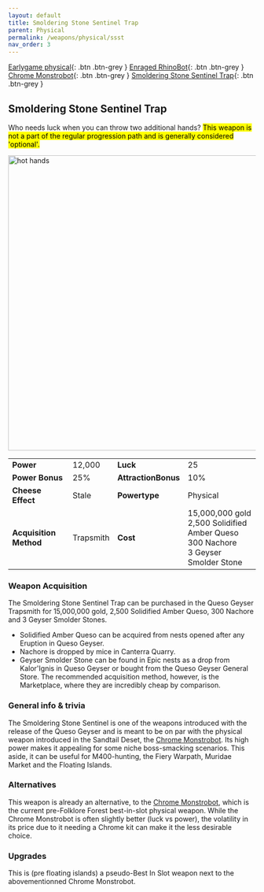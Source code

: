 ```yaml
---
layout: default
title: Smoldering Stone Sentinel Trap
parent: Physical
permalink: /weapons/physical/ssst
nav_order: 3
---
```


<span class="fs-1">[Earlygame physical](/weapons/physical/early){: .btn .btn-grey } </span><span class="fs-1"> [Enraged RhinoBot](/weapons/physical/erb){: .btn .btn-grey } </span><span class="fs-1"> [Chrome Monstrobot](/weapons/physical/cmb){: .btn .btn-grey } </span><span class="fs-1"> [Smoldering Stone Sentinel Trap](/weapons/physical/ssst){: .btn .btn-grey } </span>

## Smoldering Stone Sentinel Trap

Who needs luck when you can throw two additional hands?
<mark> This weapon is not a part of the regular progression path and is generally considered 'optional'.</mark>

<img src="/assets/images/weapons/ssst.png" alt="hot hands" width="600">

|                        |           |                     |                                                                                                |
| ---------------------- | --------- | ------------------- | ---------------------------------------------------------------------------------------------- |
| **Power**              | 12,000    | **Luck**            | 25                                                                                             |
| **Power Bonus**        | 25%       | **AttractionBonus** | 10%                                                                                            |
| **Cheese Effect**      | Stale     | **Powertype**       | Physical                                                                                       |
| **Acquisition Method** | Trapsmith | **Cost**            | 15,000,000 gold <br> 2,500 Solidified Amber Queso <br> 300 Nachore <br> 3 Geyser Smolder Stone |

### Weapon Acquisition

The Smoldering Stone Sentinel Trap can be purchased in the Queso Geyser Trapsmith for 15,000,000 gold, 2,500 Solidified Amber Queso, 300 Nachore and 3 Geyser Smolder Stones.

- Solidified Amber Queso can be acquired from nests opened after any Eruption in Queso Geyser.
- Nachore is dropped by mice in Canterra Quarry.
- Geyser Smolder Stone can be found in Epic nests as a drop from Kalor'Ignis in Queso Geyser or bought from the Queso Geyser General Store. The recommended acquisition method, however, is the Marketplace, where they are incredibly cheap by comparison.

### General info & trivia

The Smoldering Stone Sentinel is one of the weapons introduced with the release of the Queso Geyser and is meant to be on par with the physical weapon introduced in the Sandtail Deset, the [Chrome Monstrobot](/weapons/physical/cmb).
Its high power makes it appealing for some niche boss-smacking scenarios. This aside, it can be useful for M400-hunting, the Fiery Warpath, Muridae Market and the Floating Islands.

### Alternatives

This weapon is already an alternative, to the [Chrome Monstrobot](/weapons/physical/cmb), which is the current pre-Folklore Forest best-in-slot physical weapon. While the Chrome Monstrobot is often slightly better (luck vs power), the volatility in its price due to it needing a Chrome kit can make it the less desirable choice.

### Upgrades

This is (pre floating islands) a pseudo-Best In Slot weapon next to the abovementionned Chrome Monstrobot.
